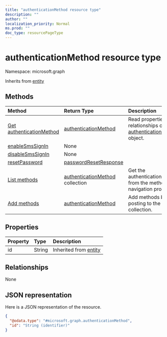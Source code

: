 ```yaml
---
title: "authenticationMethod resource type"
description: ""
author: ""
localization_priority: Normal
ms.prod: ""
doc_type: resourcePageType
---
```


# authenticationMethod resource type


Namespace: microsoft.graph




Inherits from [entity](../resources/entity.md)

## Methods
|Method|Return Type|Description|
|:---|:---|:---|
|[Get authenticationMethod](../api/authenticationmethod-get.md)|[authenticationMethod](../resources/authenticationmethod.md)|Read properties and relationships of the [authenticationMethod](../resources/authenticationmethod.md) object.|
|[enableSmsSignIn](../api/authenticationmethod-enablesmssignin.md)|None||
|[disableSmsSignIn](../api/authenticationmethod-disablesmssignin.md)|None||
|[resetPassword](../api/authenticationmethod-resetpassword.md)|[passwordResetResponse](../resources/passwordresetresponse.md)||
|[List methods](../api/authentication-list-methods.md)|[authenticationMethod](../resources/authenticationmethod.md) collection|Get the authenticationMethods from the methods navigation property.|
|[Add methods](../api/authentication-post-methods.md)|[authenticationMethod](../resources/authenticationmethod.md)|Add methods by posting to the methods collection.|

## Properties
|Property|Type|Description|
|:---|:---|:---|
|id|String| Inherited from [entity](../resources/entity.md)|

## Relationships
None

## JSON representation
Here is a JSON representation of the resource.
<!-- {
  "blockType": "resource",
  "keyProperty": "id",
  "@odata.type": "microsoft.graph.authenticationMethod",
  "baseType": "microsoft.graph.entity",
  "openType": false
}
-->
``` json
{
  "@odata.type": "#microsoft.graph.authenticationMethod",
  "id": "String (identifier)"
}
```

